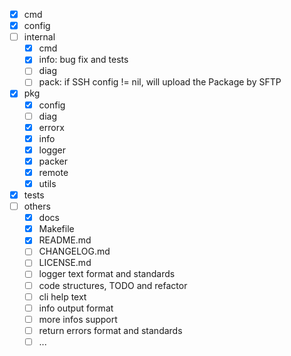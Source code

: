 - [x] cmd
- [x] config
- [ ] internal
  - [x] cmd
  - [x] info: bug fix and tests
  - [ ] diag
  - [ ] pack: if SSH config != nil, will upload the Package by SFTP
- [x] pkg
  - [x] config
  - [ ] diag
  - [x] errorx
  - [x] info
  - [x] logger
  - [x] packer
  - [x] remote
  - [x] utils
- [x] tests
- [ ] others
  - [x] docs
  - [x] Makefile
  - [x] README.md
  - [ ] CHANGELOG.md
  - [ ] LICENSE.md
  - [ ] logger text format and standards
  - [ ] code structures, TODO and refactor
  - [ ] cli help text
  - [ ] info output format
  - [ ] more infos support
  - [ ] return errors format and standards
  - [ ] ...
